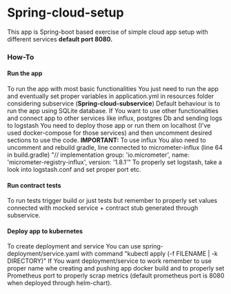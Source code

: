 <h1>Spring-cloud-setup</h1>
<p>This app is Spring-boot based exercise of simple cloud app setup with different services
<b>default port 8080.</b>
</p>

<h3>How-To</h3>

<h4>Run the app</h4>
<p>
To run the app with most basic functionalities You just need to run the app and eventually set proper variables in application.yml in resources folder considering subservice (<b>Spring-cloud-subservice</b>)
Default behaviour is to run the app using SQLite database.
If You want to use other functionalities and connect app to other services like influx, postgres Db and sending logs to logstash
You need to deploy those app or run them on localhost (I've used docker-compose for those services) and then uncomment
desired sections to use the code.
<b>IMPORTANT:</b> To use influx You also need to uncomment and rebuild gradle, line connected to micrometer-influx (line 64 in build.gradle)
"//    implementation group: 'io.micrometer', name: 'micrometer-registry-influx', version: '1.8.1'"
To properly set logstash, take a look into logstash.conf and set proper port etc.
</p>

<h4>Run contract tests</h4>
<p>To run tests trigger build or just tests but remember to properly set values connected with mocked service + contract stub generated through subservice.</p>

<h4>Deploy app to kubernetes</h4>
<p>
To create deployment and service You can use spring-deployment/service.yaml with command "kubectl apply (-f FILENAME | -k DIRECTORY)"
If You want deployment/service to work remember to use proper name whe creating and pushing app docker build and to properly set Prometheus port
to properly scrap metrics (default prometheus port is 8080 when deployed through helm-chart).
</p>